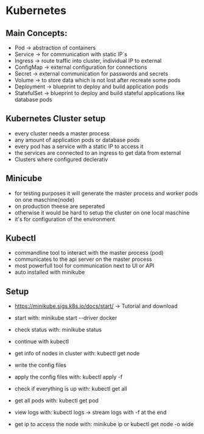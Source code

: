 # Kubernetes

## Main Concepts:
- Pod -> abstraction of containers
- Service -> for communication with static IP´s
- Ingress -> route traffic into cluster, individual IP to external
- ConfigMap -> external configuration for connections
- Secret -> external communication for passwords and secrets
- Volume -> to store data which is not lost after recreate some pods
- Deployment -> blueprint to deploy and build application pods 
- StatefulSet -> blueprint to deploy and build stateful applications like database pods

## Kubernetes Cluster setup
- every cluster needs a master process
- any amount of application pods or database pods
- every pod has a service with a static IP to access it
- the services are connected to an ingress to get data from external
- Clusters where configured declerativ

## Minicube
- for testing purposes it will generate the master process and worker pods on one maschine(node)
- on production theese are seperated
- otherwise it would be hard to setup the cluster on one local maschine
- it's for configuration of the environment

## Kubectl
- commandline tool to interact with the master process (pod)
- communicates to the api server on the master process
- most powerfull tool for communication next to UI or API
- auto installed with minikube

## Setup
- https://minikube.sigs.k8s.io/docs/start/ -> Tutorial and download
- start with: minikube start --driver docker
- check status with: minikube status
- continue with kubectl
- get info of nodes in cluster with: kubectl get node

- write the config files

- apply the config files with: kubectl apply -f <filename>
- check if everything is up with: kubectl get all
- get all pods with: kubectl get pod
- view logs with: kubectl logs <pod-name> -> stream logs with -f at the end
- get ip to access the node with: minikube ip or kubectl get node -o wide